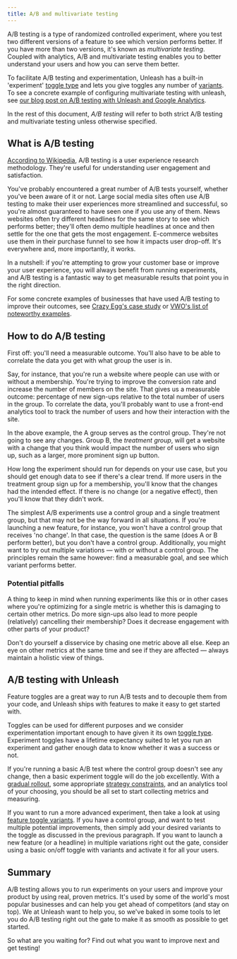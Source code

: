 ```yaml
---
title: A/B and multivariate testing
---
```


A/B testing is a type of randomized controlled experiment, where you test two different versions of a feature to see which version performs better. If you have more than two versions, it's known as _multivariate testing_. Coupled with analytics, A/B and multivariate testing enables you to better understand your users and how you can serve them better.

To facilitate A/B testing and experimentation, Unleash has a built-in 'experiment' [toggle type](../advanced/feature_toggle_types#feature-toggle-types) and lets you give toggles any number of [variants](../advanced/toggle_variants). To see a concrete example of configuring multivariate testing with unleash, see [our blog post on A/B testing with Unleash and Google Analytics](https://www.getunleash.io/blog/a-b-n-experiments-in-3-simple-steps).

In the rest of this document, _A/B testing_ will refer to both strict A/B testing and multivariate testing unless otherwise specified.

## What is A/B testing

[According to Wikipedia](https://en.wikipedia.org/wiki/A/B_testing), A/B testing is a user experience research methodology. They're useful for understanding user engagement and satisfaction.

You've probably encountered a great number of A/B tests yourself, whether you've been aware of it or not.
Large social media sites often use A/B testing to make their user experiences more streamlined and successful, so you're almost guaranteed to have seen one if you use any of them. News websites often try different headlines for the same story to see which performs better; they'll often demo multiple headlines at once and then settle for the one that gets the most engagement. E-commerce websites use them in their purchase funnel to see how it impacts user drop-off. It's everywhere and, more importantly, it works.

In a nutshell: if you're attempting to grow your customer base or improve your user experience, you will always benefit from running experiments, and A/B testing is a fantastic way to get measurable results that point you in the right direction.

For some concrete examples of businesses that have used A/B testing to improve their outcomes, see [Crazy Egg's case study](https://www.crazyegg.com/blog/ab-testing-examples/) or [VWO's list of noteworthy examples](https://vwo.com/blog/ab-testing-examples/).

## How to do A/B testing

First off: you'll need a measurable outcome. You'll also have to be able to correlate the data you get with what group the user is in.

Say, for instance, that you're run a website where people can use with or without a membership. You're trying to improve the conversion rate and increase the number of members on the site. That gives us a measurable outcome: percentage of new sign-ups relative to the total number of users in the group. To correlate the data, you'll probably want to use a front-end analytics tool to track the number of users and how their interaction with the site.

In the above example, the A group serves as the control group. They're not going to see any changes. Group B, the _treatment group_, will get a website with a change that you think would impact the number of users who sign up, such as a larger, more prominent sign up button.

How long the experiment should run for depends on your use case, but you should get enough data to see if there's a clear trend. If more users in the treatment group sign up for a membership, you'll know that the changes had the intended effect. If there is no change (or a negative effect), then you'll know that they didn't work.

The simplest A/B experiments use a control group and a single treatment group, but that may not be the way forward in all situations. If you're launching a new feature, for instance, you won't have a control group that receives 'no change'. In that case, the question is the same (does A or B perform better), but you don't have a control group. Additionally, you might want to try out multiple variations — with or without a control group. The principles remain the same however: find a measurable goal, and see which variant performs better.

### Potential pitfalls

A thing to keep in mind when running experiments like this or in other cases where you're optimizing for a single metric is whether this is damaging to certain other metrics. Do more sign-ups also lead to more people (relatively) cancelling their membership? Does it decrease engagement with other parts of your product?

Don't do yourself a disservice by chasing one metric above all else. Keep an eye on other metrics at the same time and see if they are affected — always maintain a holistic view of things.


## A/B testing with Unleash

Feature toggles are a great way to run A/B tests and to decouple them from your code, and Unleash ships with features to make it easy to get started with.

Toggles can be used for different purposes and we consider experimentation important enough to have given it its own [toggle type](../advanced/feature_toggle_types#feature-toggle-types). Experiment toggles have a lifetime expectancy suited to let you run an experiment and gather enough data to know whether it was a success or not.

If you're running a basic A/B test where the control group doesn't see any change, then a basic experiment toggle will do the job excellently. With a [gradual rollout](../user_guide/activation_strategy#gradual-rollout), some appropriate [strategy constraints](../advanced/strategy_constraints), and an analytics tool of your choosing, you should be all set to start collecting metrics and measuring.

If you want to run a more advanced experiment, then take a look at using [feature toggle variants](../advanced/toggle_variants). If you have a control group, and want to test multiple potential improvements, then simply add your desired variants to the toggle as discussed in the previous paragraph. If you want to launch a new feature (or a headline) in multiple variations right out the gate, consider using a basic on/off toggle with variants and activate it for all your users.


## Summary

A/B testing allows you to run experiments on your users and improve your product by using real, proven metrics. It's used by some of the world's most popular businesses and can help you get ahead of competitors (and stay on top). We at Unleash want to help you, so we've baked in some tools to let you do A/B testing right out the gate to make it as smooth as possible to get started.

So what are you waiting for? Find out what you want to improve next and get testing!

